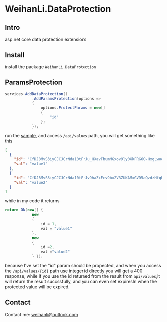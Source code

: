 # WeihanLi.DataProtection

## Intro

asp.net core data protection extensions

## Install

install the package `WeihanLi.DataProtection`

## ParamsProtection

``` csharp
services.AddDataProtection()
            .AddParamsProtection(options =>
            {
                options.ProtectParams = new[]
                {
                    "id"
                };
            });
```

run the [sample](https://github.com/WeihanLi/WeihanLi.DataProtection/blob/master/samples/DataProtectionSample), and access `/api/values` path, you will get something like this

``` json
[
  {
    "id": "CfDJ8MvS3iyCJCJCrNda10tFrJu_HXavFbumMGxov9ly0XkFRG6O-HxgLwoqTnc4GQ27Zpby4kNOZBNlNK-1ctAWfuuBkkfoG96szEHXixZvUl6b2JlV1yt1MVUq5MHSOeYOGw",
    "val": "value1"
  },
  {
    "id": "CfDJ8MvS3iyCJCJCrNda10tFrJv9haZxFcv9bx2V3ZUKAMxGVD5aQzdzHfqB3XPfpZvQfzPHqxacA2i--hVnXAqzIBJ9ytQ72alekFFqzSFHjZwOTVwr4SMwOlfqm1zkMqFSUg",
    "val": "value2"
  }
]
```

while in my code it returns

``` csharp
return Ok(new[] {
            new
            {
                id = 1,
                val = "value1"
            },
            new
            {
                id =2,
                val ="value2"
            } });
```

because I've set the "id" param should be propected, and when you access the `/api/values/{id}` path use integer id directly you will get a 400 response,
while if you use the id returned from the result from `api/values`,it will return the result succssfully, and you can even set expiresIn when the protected value will be expired.

## Contact

Contact me: <weihanli@outlook.com>